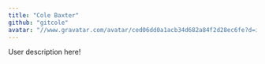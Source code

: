 ```yaml
---
title: "Cole Baxter"
github: "gitcole"
avatar: "//www.gravatar.com/avatar/ced06dd0a1acb34d682a84f2d28ec6fe?d=identicon"
---
```


User description here!
